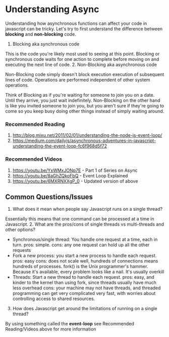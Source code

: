 # Understanding Async

Understanding how asynchronous functions can affect your code in javascript can be tricky. Let's try to first understand the difference between **blocking** and **non-blocking** code.

1. Blocking aka synchronous code

This is the code you're likely most used to seeing at this point. Blocking or synchronous code waits for one action to complete before moving on and executing the next line of code.
2. Non-Blocking aka asynchronous code

Non-Blocking code simply doesn't block execution execution of subsequent lines of code. Operations are performed independent of other system operations.

Think of Blocking as if you're waiting for someone to join you on a date. Until they arrive, you just wait indefinitely. Non-Blocking on the other hand is like you invited someone to join you, but you aren't sure if they're going to come so you keep busy doing other things instead of simply waiting around.

### Recommended Reading
1. http://blog.mixu.net/2011/02/01/understanding-the-node-js-event-loop/
2. https://medium.com/dailyjs/asynchronous-adventures-in-javascript-understanding-the-event-loop-fc6f968d5f72

### Recommended Videos
1. https://youtu.be/YxWMxJONp7E - Part 1 of Series on Async
2. https://youtu.be/8aGhZQkoFbQ - Event Loop Explained
3. https://youtu.be/6MXRNXXgP_0 - Updated version of above


## Common Questions/Issues
1. What does it mean when people say Javascript runs on a single thread?

Essentially this means that one command can be processed at a time in Javascript.
2. What are the pros/cons of single threads vs multi-threads and other options?
* Synchronous/single thread: You handle one request at a time, each in turn. pros: simple. cons: any one request can hold up all the other requests
* Fork a new process: you start a new process to handle each request. pros: easy cons: does not scale well, hundreds of connections means hundreds of processes. fork() is the Unix programmer's hammer. Because it's available, every problem looks like a nail. It's usually overkill
* Threads: Start a new thread to handle each request. pros: easy, and kinder to the kernel than using fork, since threads usually have much less overhead cons: your machine may not have threads, and threaded programming can get very complicated very fast, with worries about controlling access to shared resources.
3. How does Javascript get around the limitations of running on a single thread?

By using something called the **event-loop** see Recommended Reading/Videos above for more information

